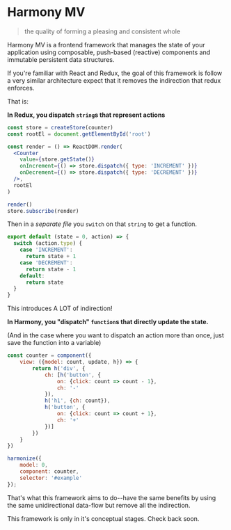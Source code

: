 # Harmony MV
> the quality of forming a pleasing and consistent whole

Harmony MV is a frontend framework that manages the state of your application using composable, push-based (reactive) components and immutable persistent data structures.

If you're familiar with React and Redux, the goal of this framework is follow a very similar architecture expect that it removes the indirection that redux enforces.

That is:

**In Redux, you dispatch `string`s that represent actions**

```jsx
const store = createStore(counter)
const rootEl = document.getElementById('root')

const render = () => ReactDOM.render(
  <Counter
    value={store.getState()}
    onIncrement={() => store.dispatch({ type: 'INCREMENT' })}
    onDecrement={() => store.dispatch({ type: 'DECREMENT' })}
  />,
  rootEl
)

render()
store.subscribe(render)
```

Then in a *separate file* you `switch` on that `string` to get a function.

```js
export default (state = 0, action) => {
  switch (action.type) {
    case 'INCREMENT':
      return state + 1
    case 'DECREMENT':
      return state - 1
    default:
      return state
  }
}
```

This introduces A LOT of indirection!

**In Harmony, you "dispatch" `function`s that directly update the state.**

(And in the case where you want to dispatch an action more than once, just save the function into a variable)

```js
const counter = component({
    view: ({model: count, update, h}) => {
        return h('div', {
            ch: [h('button', {
                on: {click: count => count - 1},
                ch: '-'
            }),
            h('h1', {ch: count}),
            h('button', {
                on: {click: count => count + 1},
                ch: '+'
            })]
        })
    }
})

harmonize({
    model: 0,
    component: counter,
    selector: '#example'
});
```

That's what this framework aims to do--have the same benefits by using the same unidirectional data-flow but remove all the indirection.

This framework is only in it's conceptual stages. Check back soon.
